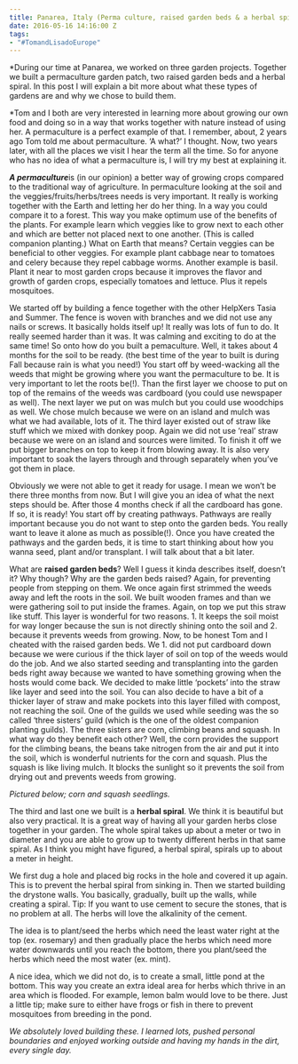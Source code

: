 ```yaml
---
title: Panarea, Italy (Perma culture, raised garden beds & a herbal spiral)
date: 2016-05-16 14:16:00 Z
tags:
- "#TomandLisadoEurope"
---
```


*During our time at Panarea, we worked on three garden projects. Together we built a permaculture garden patch, two raised garden beds and a herbal spiral. In this post I will explain a bit more about what these types of gardens are and why we chose to build them. 

*Tom and I both are very interested in learning more about growing our own food and doing so in a way that works together with nature instead of using her. A permaculture is a perfect example of that. I remember, about, 2 years ago Tom told me about permaculture. ‘A what?’ I thought. Now, two years later, with all the places we visit I hear the term all the time. So for anyone who has no idea of what a permaculture is, I will try my best at explaining it.

***A permaculture***is (in our opinion) a better way of growing crops compared to the traditional way of agriculture. In permaculture looking at the soil and the veggies/fruits/herbs/trees needs is very important. It really is working together with the Earth and letting her do her thing. In a way you could compare it to a forest. This way you make optimum use of the benefits of the plants. For example learn which veggies like to grow next to each other and which are better not placed next to one another. (This is called companion planting.) What on Earth that means? Certain veggies can be beneficial to other veggies. For example plant cabbage near to tomatoes and celery because they repel cabbage worms. Another example is basil. Plant it near to most garden crops because it improves the flavor and growth of garden crops, especially tomatoes and lettuce. Plus it repels mosquitoes.

We started off by building a fence together with the other HelpXers Tasia and Summer. The fence is woven with branches and we did not use any nails or screws. It basically holds itself up! It really was lots of fun to do. It really seemed harder than it was. It was calming and exciting to do at the same time! So onto how do you built a pemaculture. Well, it takes about 4 months for the soil to be ready. (the best time of the year to built is during Fall because rain is what you need!) You start off by weed-wacking all the weeds that might be growing where you want the permaculture to be. It is very important to let the roots be(!). Than the first layer we choose to put on top of the remains of the weeds was cardboard (you could use newspaper as well). The next layer we put on was mulch but you could use woodchips as well. We chose mulch because we were on an island and mulch was what we had available, lots of it. The third layer existed out of straw like stuff which we mixed with donkey poop. Again we did not use ‘real’ straw because we were on an island and sources were limited. To finish it off we put bigger branches on top to keep it from blowing away. It is also very important to soak the layers through and through separately when you’ve got them in place.

Obviously we were not able to get it ready for usage. I mean we won’t be there three months from now. But I will give you an idea of what the next steps should be. After those 4 months check if all the cardboard has gone. If so, it is ready! You start off by creating pathways. Pathways are really important because you do not want to step onto the garden beds. You really want to leave it alone as much as possible(!). Once you have created the pathways and the garden beds, it is time to start thinking about how you wanna seed, plant and/or transplant. I will talk about that a bit later.

What are **raised garden beds**? Well I guess it kinda describes itself, doesn’t it? Why though? Why are the garden beds raised? Again, for preventing people from stepping on them. We once again first strimmed the weeds away and left the roots in the soil. We built wooden frames and than we were gathering soil to put inside the frames. Again, on top we put this straw like stuff. This layer is wonderful for two reasons. 1. It keeps the soil moist for way longer because the sun is not directly shining onto the soil and 2. because it prevents weeds from growing. Now, to be honest Tom and I cheated with the raised garden beds. We 1. did not put cardboard down because we were curious if the thick layer of soil on top of the weeds would do the job. And we also started seeding and transplanting into the garden beds right away because we wanted to have something growing when the hosts would come back. We decided to make little ‘pockets’ into the straw like layer and seed into the soil. You can also decide to have a bit of a thicker layer of straw and make pockets into this layer filled with compost, not reaching the soil. One of the guilds we used while seeding was the so called ‘three sisters’ guild (which is the one of the oldest companion planting guilds). The three sisters are corn, climbing beans and squash. In what way do they benefit each other? Well, the corn provides the support for the climbing beans, the beans take nitrogen from the air and put it into the soil, which is wonderful nutrients for the corn and squash. Plus the squash is like living mulch. It blocks the sunlight so it prevents the soil from drying out and prevents weeds from growing.

*Pictured below; corn and squash seedlings.*

The third and last one we built is a **herbal spiral**. We think it is beautiful but also very practical. It is a great way of having all your garden herbs close together in your garden. The whole spiral takes up about a meter or two in diameter and you are able to grow up to twenty different herbs in that same spiral. As I think you might have figured, a herbal spiral, spirals up to about a meter in height.

We first dug a hole and placed big rocks in the hole and covered it up again. This is to prevent the herbal spiral from sinking in. Then we started building the drystone walls. You basically, gradually, built up the walls, while creating a spiral.
Tip: If you want to use cement to secure the stones, that is no problem at all. The herbs will love the alkalinity of the cement.

The idea is to plant/seed the herbs which need the least water right at the top (ex. rosemary) and then gradually place the herbs which need more water downwards until you reach the bottom, there you plant/seed the herbs which need the most water (ex. mint). 

A nice idea, which we did not do, is to create a small, little pond at the bottom. This way you create an extra ideal area for herbs which thrive in an area which is flooded. For example, lemon balm would love to be there. Just a little tip; make sure to either have frogs or fish in there to prevent mosquitoes from breeding in the pond.

*We absolutely loved building these. I learned lots, pushed personal boundaries and enjoyed working outside and having my hands in the dirt, every single day.*
